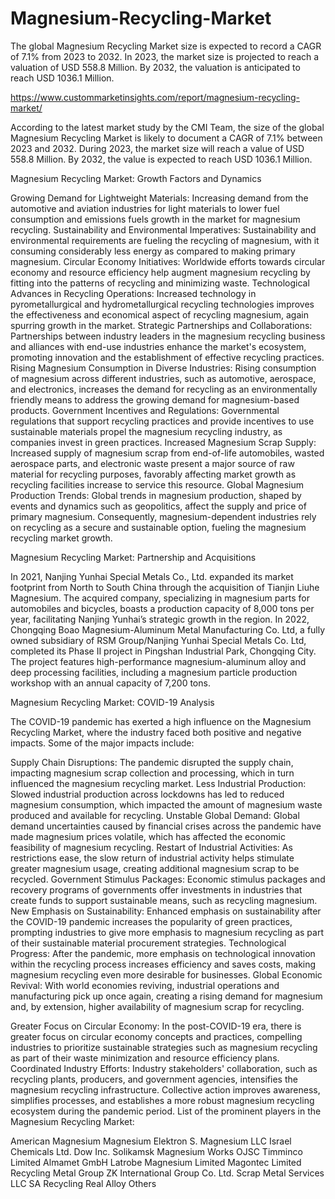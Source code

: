 # Magnesium-Recycling-Market
The global Magnesium Recycling Market size is expected to record a CAGR of 7.1% from 2023 to 2032. In 2023, the market size is projected to reach a valuation of USD 558.8 Million. By 2032, the valuation is anticipated to reach USD 1036.1 Million.

https://www.custommarketinsights.com/report/magnesium-recycling-market/

According to the latest market study by the CMI Team, the size of the global Magnesium Recycling Market is likely to document a CAGR of 7.1% between 2023 and 2032. During 2023, the market size will reach a value of USD 558.8 Million. By 2032, the value is expected to reach USD 1036.1 Million.

Magnesium Recycling Market: Growth Factors and Dynamics

Growing Demand for Lightweight Materials: Increasing demand from the automotive and aviation industries for light materials to lower fuel consumption and emissions fuels growth in the market for magnesium recycling.
Sustainability and Environmental Imperatives: Sustainability and environmental requirements are fueling the recycling of magnesium, with it consuming considerably less energy as compared to making primary magnesium.
Circular Economy Initiatives: Worldwide efforts towards circular economy and resource efficiency help augment magnesium recycling by fitting into the patterns of recycling and minimizing waste.
Technological Advances in Recycling Operations: Increased technology in pyrometallurgical and hydrometallurgical recycling technologies improves the effectiveness and economical aspect of recycling magnesium, again spurring growth in the market.
Strategic Partnerships and Collaborations: Partnerships between industry leaders in the magnesium recycling business and alliances with end-use industries enhance the market's ecosystem, promoting innovation and the establishment of effective recycling practices.
Rising Magnesium Consumption in Diverse Industries: Rising consumption of magnesium across different industries, such as automotive, aerospace, and electronics, increases the demand for recycling as an environmentally friendly means to address the growing demand for magnesium-based products.
Government Incentives and Regulations: Governmental regulations that support recycling practices and provide incentives to use sustainable materials propel the magnesium recycling industry, as companies invest in green practices.
Increased Magnesium Scrap Supply: Increased supply of magnesium scrap from end-of-life automobiles, wasted aerospace parts, and electronic waste present a major source of raw material for recycling purposes, favorably affecting market growth as recycling facilities increase to service this resource.
Global Magnesium Production Trends: Global trends in magnesium production, shaped by events and dynamics such as geopolitics, affect the supply and price of primary magnesium. Consequently, magnesium-dependent industries rely on recycling as a secure and sustainable option, fueling the magnesium recycling market growth.

Magnesium Recycling Market: Partnership and Acquisitions

In 2021, Nanjing Yunhai Special Metals Co., Ltd. expanded its market footprint from North to South China through the acquisition of Tianjin Liuhe Magnesium. The acquired company, specializing in magnesium parts for automobiles and bicycles, boasts a production capacity of 8,000 tons per year, facilitating Nanjing Yunhai’s strategic growth in the region.
In 2022, Chongqing Boao Magnesium-Aluminum Metal Manufacturing Co. Ltd, a fully owned subsidiary of RSM Group/Nanjing Yunhai Special Metals Co. Ltd, completed its Phase II project in Pingshan Industrial Park, Chongqing City. The project features high-performance magnesium-aluminum alloy and deep processing facilities, including a magnesium particle production workshop with an annual capacity of 7,200 tons.

Magnesium Recycling Market: COVID-19 Analysis

The COVID-19 pandemic has exerted a high influence on the Magnesium Recycling Market, where the industry faced both positive and negative impacts. Some of the major impacts include:

Supply Chain Disruptions: The pandemic disrupted the supply chain, impacting magnesium scrap collection and processing, which in turn influenced the magnesium recycling market.
Less Industrial Production: Slowed industrial production across lockdowns has led to reduced magnesium consumption, which impacted the amount of magnesium waste produced and available for recycling.
Unstable Global Demand: Global demand uncertainties caused by financial crises across the pandemic have made magnesium prices volatile, which has affected the economic feasibility of magnesium recycling.
Restart of Industrial Activities: As restrictions ease, the slow return of industrial activity helps stimulate greater magnesium usage, creating additional magnesium scrap to be recycled.
Government Stimulus Packages: Economic stimulus packages and recovery programs of governments offer investments in industries that create funds to support sustainable means, such as recycling magnesium.
New Emphasis on Sustainability: Enhanced emphasis on sustainability after the COVID-19 pandemic increases the popularity of green practices, prompting industries to give more emphasis to magnesium recycling as part of their sustainable material procurement strategies.
Technological Progress: After the pandemic, more emphasis on technological innovation within the recycling process increases efficiency and saves costs, making magnesium recycling even more desirable for businesses.
Global Economic Revival: With world economies reviving, industrial operations and manufacturing pick up once again, creating a rising demand for magnesium and, by extension, higher availability of magnesium scrap for recycling.

Greater Focus on Circular Economy: In the post-COVID-19 era, there is greater focus on circular economy concepts and practices, compelling industries to prioritize sustainable strategies such as magnesium recycling as part of their waste minimization and resource efficiency plans.
Coordinated Industry Efforts: Industry stakeholders' collaboration, such as recycling plants, producers, and government agencies, intensifies the magnesium recycling infrastructure. Collective action improves awareness, simplifies processes, and establishes a more robust magnesium recycling ecosystem during the pandemic period.
List of the prominent players in the Magnesium Recycling Market:

American Magnesium
Magnesium Elektron
S. Magnesium LLC
Israel Chemicals Ltd.
Dow Inc.
Solikamsk Magnesium Works OJSC
Timminco Limited
Almamet GmbH
Latrobe Magnesium Limited
Magontec Limited
Recycling Metal Group
ZK International Group Co. Ltd.
Scrap Metal Services LLC
SA Recycling
Real Alloy
Others
